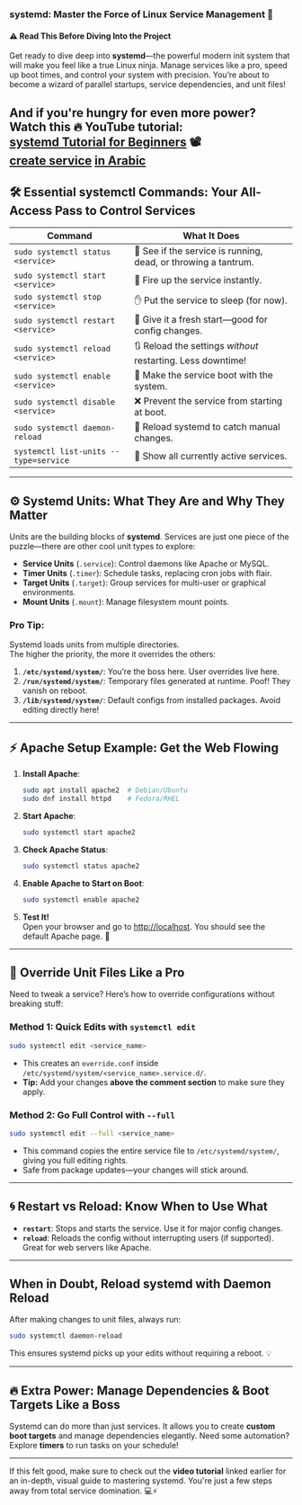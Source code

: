 ### **systemd: Master the Force of Linux Service Management 🚀**  
#### ⚠️ Read This Before Diving Into the Project

Get ready to dive deep into **systemd**—the powerful modern init system that will make you feel like a true Linux ninja. Manage services like a pro, speed up boot times, and control your system with precision. You’re about to become a wizard of parallel startups, service dependencies, and unit files!

And if you're hungry for even more power? Watch this **🔥 YouTube tutorial:**  
[systemd Tutorial for Beginners](https://www.youtube.com/watch?v=Kzpm-rGAXos) 📽️  
[create service](https://www.youtube.com/watch?v=43R8wyCFOPA)
[in Arabic](https://www.youtube.com/watch?v=GCsjOrhvbtI)
---

## **🛠️ Essential systemctl Commands: Your All-Access Pass to Control Services**  

| Command                                  | What It Does                                                 |
|------------------------------------------|--------------------------------------------------------------|
| `sudo systemctl status <service>`        | 🧐 See if the service is running, dead, or throwing a tantrum. |
| `sudo systemctl start <service>`         | 🚀 Fire up the service instantly.                            |
| `sudo systemctl stop <service>`          | ✋ Put the service to sleep (for now).                        |
| `sudo systemctl restart <service>`       | 🔄 Give it a fresh start—good for config changes.             |
| `sudo systemctl reload <service>`        | 🔃 Reload the settings *without* restarting. Less downtime!   |
| `sudo systemctl enable <service>`        | 🔌 Make the service boot with the system.                     |
| `sudo systemctl disable <service>`       | ❌ Prevent the service from starting at boot.                 |
| `sudo systemctl daemon-reload`           | 🧠 Reload systemd to catch manual changes.                    |
| `systemctl list-units --type=service`    | 📜 Show all currently active services.                        |

---

## **⚙️ Systemd Units: What They Are and Why They Matter**  
Units are the building blocks of **systemd**. Services are just one piece of the puzzle—there are other cool unit types to explore:  

- **Service Units** (`.service`): Control daemons like Apache or MySQL.  
- **Timer Units** (`.timer`): Schedule tasks, replacing cron jobs with flair.  
- **Target Units** (`.target`): Group services for multi-user or graphical environments.  
- **Mount Units** (`.mount`): Manage filesystem mount points.  

### **Pro Tip:**  
Systemd loads units from multiple directories.  
The higher the priority, the more it overrides the others:  

1. **`/etc/systemd/system/`**: You’re the boss here. User overrides live here.  
2. **`/run/systemd/system/`**: Temporary files generated at runtime. Poof! They vanish on reboot.  
3. **`/lib/systemd/system/`**: Default configs from installed packages. Avoid editing directly here!  

---

## **⚡ Apache Setup Example: Get the Web Flowing**  
1. **Install Apache**:  
   ```bash
   sudo apt install apache2  # Debian/Ubuntu  
   sudo dnf install httpd    # Fedora/RHEL  
   ```

2. **Start Apache**:  
   ```bash
   sudo systemctl start apache2
   ```

3. **Check Apache Status**:  
   ```bash
   sudo systemctl status apache2
   ```

4. **Enable Apache to Start on Boot**:  
   ```bash
   sudo systemctl enable apache2
   ```

5. **Test It!**  
   Open your browser and go to [http://localhost](http://localhost). You should see the default Apache page. 🎉

---

## **🚀 Override Unit Files Like a Pro**  
Need to tweak a service? Here’s how to override configurations without breaking stuff:  

### **Method 1: Quick Edits with `systemctl edit`**  
```bash
sudo systemctl edit <service_name>
```
- This creates an `override.conf` inside `/etc/systemd/system/<service_name>.service.d/`.  
- **Tip:** Add your changes **above the comment section** to make sure they apply.  

### **Method 2: Go Full Control with `--full`**  
```bash
sudo systemctl edit --full <service_name>
```
- This command copies the entire service file to `/etc/systemd/system/`, giving you full editing rights.  
- Safe from package updates—your changes will stick around.

---

## **🌀 Restart vs Reload: Know When to Use What**  
- **`restart`**: Stops and starts the service. Use it for major config changes.  
- **`reload`**: Reloads the config without interrupting users (if supported). Great for web servers like Apache.  

---

## **When in Doubt, Reload systemd with Daemon Reload**  
After making changes to unit files, always run:  
```bash
sudo systemctl daemon-reload
```
This ensures systemd picks up your edits without requiring a reboot. 💡

---

## **🔥 Extra Power: Manage Dependencies & Boot Targets Like a Boss**  
Systemd can do more than just services. It allows you to create **custom boot targets** and manage dependencies elegantly. Need some automation? Explore **timers** to run tasks on your schedule!

---

If this felt good, make sure to check out the **video tutorial** linked earlier for an in-depth, visual guide to mastering systemd. You're just a few steps away from total service domination. 💻⚡